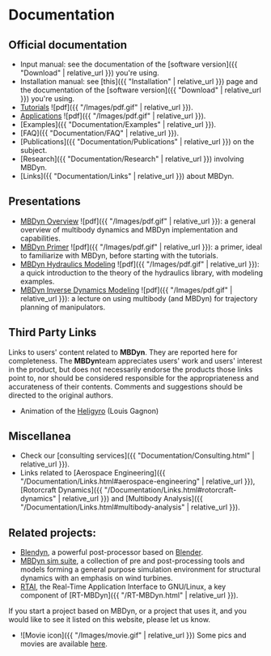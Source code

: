---
---

# Documentation

## Official documentation
* Input manual: see the documentation of the 
  [software version]({{ "Download" | relative_url }}) you're using. 
* Installation manual: see [this]({{ "Installation" | relative_url }}) 
  page and the documentation of the 
  [software version]({{ "Download" | relative_url }}) you're using. 
* [Tutorials](https://github.com/mmorandi/MBDyn-web/raw/main/userfiles/documents/tutorials.pdf)
  ![pdf]({{ "/Images/pdf.gif" | relative_url }}).  
* [Applications](https://github.com/mmorandi/MBDyn-web/raw/main/userfiles/documents/applications.pdf)
  ![pdf]({{ "/Images/pdf.gif" | relative_url }}).  
* [Examples]({{ "Documentation/Examples" | relative_url }}). 
* [FAQ]({{ "Documentation/FAQ" | relative_url }}). 
* [Publications]({{ "Documentation/Publications" | relative_url }}) on the subject. 
* [Research]({{ "Documentation/Research" | relative_url }}) involving MBDyn. 
* [Links]({{ "Documentation/Links" | relative_url }}) about MBDyn. 

## Presentations

* [MBDyn Overview](https://github.com/mmorandi/MBDyn-web/raw/main/userfiles/documents/presentations/MBDyn-Overview.pdf) ![pdf]({{ "/Images/pdf.gif" | relative_url }}): a general overview of multibody dynamics and MBDyn implementation and capabilities.
* [MBDyn Primer](https://github.com/mmorandi/MBDyn-web/raw/main/userfiles/documents/presentations/MBDyn-Primer.pdf) ![pdf]({{ "/Images/pdf.gif" | relative_url }}): a primer, ideal to familiarize with MBDyn, before starting with the tutorials.
* [MBDyn Hydraulics Modeling](https://github.com/mmorandi/MBDyn-web/raw/main/userfiles/documents/presentations/MBDyn-Hydr.pdf) ![pdf]({{ "/Images/pdf.gif" | relative_url }}): a quick introduction to the theory of the hydraulics library, with modeling examples.
* [MBDyn Inverse Dynamics Modeling](https://github.com/mmorandi/MBDyn-web/raw/main/userfiles/documents/presentations/MBDyn-InvDyn.pdf) ![pdf]({{ "/Images/pdf.gif" | relative_url }}): a lecture on using multibody (and MBDyn) for trajectory planning of manipulators.

## Third Party Links

Links to users' content related to **MBDyn**. 
They are reported here for completeness. The **MBDyn**team 
appreciates users' work and users' interest in the product, 
but does not necessarily endorse the products those links point to, 
nor should be considered responsible for the appropriateness and 
accurateness of their contents. Comments and suggestions should be 
directed to the original authors. 

* Animation of the [Heligyro](https://www.youtube.com/watch?v=x5n0OgskIMc) (Louis Gagnon)

## Miscellanea
* Check our [consulting services]({{ "Documentation/Consulting.html" | relative_url }}).
* Links related to [Aerospace Engineering]({{ "/Documentation/Links.html#aerospace-engineering" | relative_url }}), 
  [Rotorcraft Dynamics]({{ "/Documentation/Links.html#rotorcraft-dynamics" | relative_url }}) and
  [Multibody Analysis]({{ "/Documentation/Links.html#multibody-analysis" | relative_url }}).

## Related projects: 
* [Blendyn](https://github.com/zanoni-mbdyn/blendyn), a powerful post-processor
  based on [Blender](https://www.blender.org/).
* [MBDyn sim suite](http://mbdynsimsuite.sourceforge.net/), a collection of pre and post-processing tools 
  and models forming a general purpose simulation environment for 
  structural dynamics with an emphasis on wind turbines. 
* [RTAI](https://www.rtai.org), the Real-Time Application Interface to GNU/Linux, a 
  key component of [RT-MBDyn]({{ "/RT-MBDyn.html" | relative_url }}). 

If you start a project based on MBDyn, or a project that uses it, and you would like to see it listed on this website, please let us know. 

* ![Movie icon]({{ "/Images/movie.gif" | relative_url }}) Some pics and movies are available [here](http://www.aero.polimi.it/masarati/Download/mbdyn/images/). 


